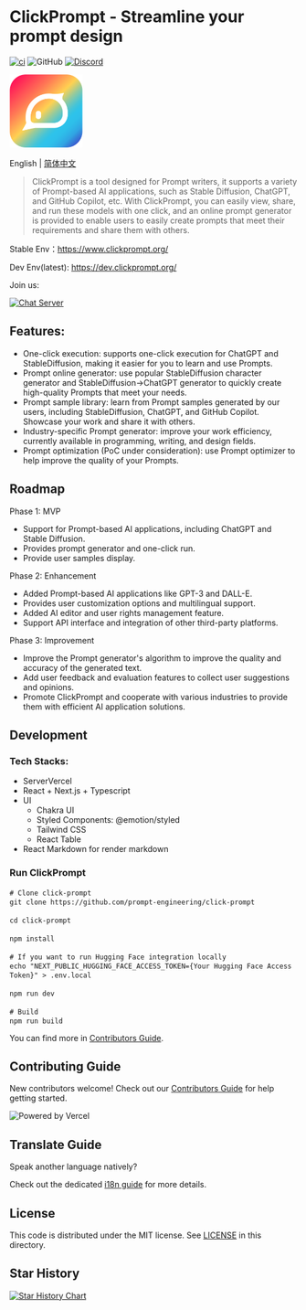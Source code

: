 # ClickPrompt - Streamline your prompt design

[![ci](https://github.com/prompt-engineering/click-prompt/actions/workflows/ci.yaml/badge.svg)](https://github.com/prompt-engineering/click-prompt/actions/workflows/ci.yaml)
![GitHub](https://img.shields.io/github/license/prompt-engineering/click-prompt)
[![Discord](https://img.shields.io/discord/1082563233593966612)](https://discord.gg/FSWXq4DmEj)

<img src="src/assets/clickprompt-home.svg" width='128' height='128' alt='ClickPrompt Logo' />

English | [简体中文](./README.zh-CN.md)

> ClickPrompt is a tool designed for Prompt writers, it supports a variety of Prompt-based AI applications, such as Stable Diffusion, ChatGPT, and GitHub Copilot, etc.
> With ClickPrompt, you can easily view, share, and run these models with one click, and an online prompt generator is provided to enable users to easily create prompts that meet their requirements and share them with others.

Stable Env：https://www.clickprompt.org/

Dev Env(latest): https://dev.clickprompt.org/

Join us:

[![Chat Server](https://img.shields.io/badge/chat-discord-7289da.svg)](https://discord.gg/FSWXq4DmEj)

## Features:

- One-click execution: supports one-click execution for ChatGPT and StableDiffusion, making it easier for you to learn and use Prompts.
- Prompt online generator: use popular StableDiffusion character generator and StableDiffusion->ChatGPT generator to quickly create high-quality Prompts that meet your needs.
- Prompt sample library: learn from Prompt samples generated by our users, including StableDiffusion, ChatGPT, and GitHub Copilot. Showcase your work and share it with others.
- Industry-specific Prompt generator: improve your work efficiency, currently available in programming, writing, and design fields.
- Prompt optimization (PoC under consideration): use Prompt optimizer to help improve the quality of your Prompts.

## Roadmap

Phase 1: MVP

- Support for Prompt-based AI applications, including ChatGPT and Stable Diffusion.
- Provides prompt generator and one-click run.
- Provide user samples display.

Phase 2: Enhancement

- Added Prompt-based AI applications like GPT-3 and DALL-E.
- Provides user customization options and multilingual support.
- Added AI editor and user rights management feature.
- Support API interface and integration of other third-party platforms.

Phase 3: Improvement

- Improve the Prompt generator's algorithm to improve the quality and accuracy of the generated text.
- Add user feedback and evaluation features to collect user suggestions and opinions.
- Promote ClickPrompt and cooperate with various industries to provide them with efficient AI application solutions.

## Development

### Tech Stacks:

- ServerVercel
- React + Next.js + Typescript
- UI
  - Chakra UI
  - Styled Components: @emotion/styled
  - Tailwind CSS
  - React Table
- React Markdown for render markdown

### Run ClickPrompt

```shell
# Clone click-prompt
git clone https://github.com/prompt-engineering/click-prompt

cd click-prompt

npm install

# If you want to run Hugging Face integration locally
echo "NEXT_PUBLIC_HUGGING_FACE_ACCESS_TOKEN={Your Hugging Face Access Token}" > .env.local

npm run dev

# Build
npm run build
```

You can find more in [Contributors Guide](docs/CONTRIBUTING.md).

## Contributing Guide

New contributors welcome! Check out our [Contributors Guide](docs/CONTRIBUTING.md) for help getting started.

![Powered by Vercel](https://images.ctfassets.net/e5382hct74si/78Olo8EZRdUlcDUFQvnzG7/fa4cdb6dc04c40fceac194134788a0e2/1618983297-powered-by-vercel.svg)

## Translate Guide

Speak another language natively?

Check out the dedicated [i18n guide](docs/TRANSLATING.md) for more details.

## License

This code is distributed under the MIT license. See [LICENSE](./LICENSE) in this directory.

## Star History

[![Star History Chart](https://api.star-history.com/svg?repos=prompt-engineering/click-prompt&type=Date)](https://star-history.com/#prompt-engineering/click-prompt&Date)
